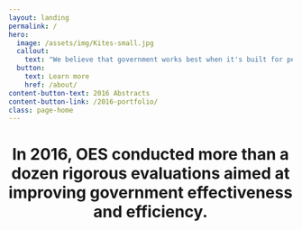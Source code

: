 ```yaml
---
layout: landing
permalink: /
hero:
  image: /assets/img/Kites-small.jpg
  callout:
    text: "We believe that government works best when it's built for people."
  button:
    text: Learn more
    href: /about/
content-button-text: 2016 Abstracts
content-button-link: /2016-portfolio/
class: page-home
---
```


# <center> In 2016, OES conducted more than a dozen rigorous evaluations aimed at improving government effectiveness and efficiency.</center>


